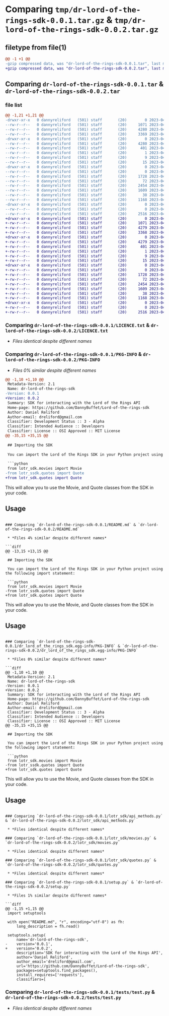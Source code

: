 # Comparing `tmp/dr-lord-of-the-rings-sdk-0.0.1.tar.gz` & `tmp/dr-lord-of-the-rings-sdk-0.0.2.tar.gz`

## filetype from file(1)

```diff
@@ -1 +1 @@
-gzip compressed data, was "dr-lord-of-the-rings-sdk-0.0.1.tar", last modified: Wed Apr 12 23:25:39 2023, max compression
+gzip compressed data, was "dr-lord-of-the-rings-sdk-0.0.2.tar", last modified: Wed Apr 12 23:28:14 2023, max compression
```

## Comparing `dr-lord-of-the-rings-sdk-0.0.1.tar` & `dr-lord-of-the-rings-sdk-0.0.2.tar`

### file list

```diff
@@ -1,21 +1,21 @@
-drwxr-xr-x   0 dannyreliford   (501) staff       (20)        0 2023-04-12 23:25:39.202636 dr-lord-of-the-rings-sdk-0.0.1/
--rw-r--r--   0 dannyreliford   (501) staff       (20)     1071 2023-04-12 22:17:43.000000 dr-lord-of-the-rings-sdk-0.0.1/LICENCE.txt
--rw-r--r--   0 dannyreliford   (501) staff       (20)     4280 2023-04-12 23:25:39.202435 dr-lord-of-the-rings-sdk-0.0.1/PKG-INFO
--rw-r--r--   0 dannyreliford   (501) staff       (20)     3369 2023-04-12 23:25:11.000000 dr-lord-of-the-rings-sdk-0.0.1/README.md
-drwxr-xr-x   0 dannyreliford   (501) staff       (20)        0 2023-04-12 23:25:39.199188 dr-lord-of-the-rings-sdk-0.0.1/dr_lord_of_the_rings_sdk.egg-info/
--rw-r--r--   0 dannyreliford   (501) staff       (20)     4280 2023-04-12 23:25:39.000000 dr-lord-of-the-rings-sdk-0.0.1/dr_lord_of_the_rings_sdk.egg-info/PKG-INFO
--rw-r--r--   0 dannyreliford   (501) staff       (20)      401 2023-04-12 23:25:39.000000 dr-lord-of-the-rings-sdk-0.0.1/dr_lord_of_the_rings_sdk.egg-info/SOURCES.txt
--rw-r--r--   0 dannyreliford   (501) staff       (20)        1 2023-04-12 23:25:39.000000 dr-lord-of-the-rings-sdk-0.0.1/dr_lord_of_the_rings_sdk.egg-info/dependency_links.txt
--rw-r--r--   0 dannyreliford   (501) staff       (20)        9 2023-04-12 23:25:39.000000 dr-lord-of-the-rings-sdk-0.0.1/dr_lord_of_the_rings_sdk.egg-info/requires.txt
--rw-r--r--   0 dannyreliford   (501) staff       (20)       15 2023-04-12 23:25:39.000000 dr-lord-of-the-rings-sdk-0.0.1/dr_lord_of_the_rings_sdk.egg-info/top_level.txt
-drwxr-xr-x   0 dannyreliford   (501) staff       (20)        0 2023-04-12 23:25:39.200518 dr-lord-of-the-rings-sdk-0.0.1/lotr_sdk/
--rw-r--r--   0 dannyreliford   (501) staff       (20)        0 2023-04-12 18:49:04.000000 dr-lord-of-the-rings-sdk-0.0.1/lotr_sdk/__init__.py
--rw-r--r--   0 dannyreliford   (501) staff       (20)     1728 2023-04-12 22:16:55.000000 dr-lord-of-the-rings-sdk-0.0.1/lotr_sdk/api_methods.py
--rw-r--r--   0 dannyreliford   (501) staff       (20)       72 2023-04-12 18:31:50.000000 dr-lord-of-the-rings-sdk-0.0.1/lotr_sdk/conf.py
--rw-r--r--   0 dannyreliford   (501) staff       (20)     2454 2023-04-12 23:21:44.000000 dr-lord-of-the-rings-sdk-0.0.1/lotr_sdk/movies.py
--rw-r--r--   0 dannyreliford   (501) staff       (20)     1609 2023-04-12 23:17:22.000000 dr-lord-of-the-rings-sdk-0.0.1/lotr_sdk/quotes.py
--rw-r--r--   0 dannyreliford   (501) staff       (20)       38 2023-04-12 23:25:39.202687 dr-lord-of-the-rings-sdk-0.0.1/setup.cfg
--rw-r--r--   0 dannyreliford   (501) staff       (20)     1168 2023-04-12 22:32:50.000000 dr-lord-of-the-rings-sdk-0.0.1/setup.py
-drwxr-xr-x   0 dannyreliford   (501) staff       (20)        0 2023-04-12 23:25:39.201037 dr-lord-of-the-rings-sdk-0.0.1/tests/
--rw-r--r--   0 dannyreliford   (501) staff       (20)        0 2023-04-12 18:48:52.000000 dr-lord-of-the-rings-sdk-0.0.1/tests/__init__.py
--rw-r--r--   0 dannyreliford   (501) staff       (20)     2516 2023-04-12 23:20:09.000000 dr-lord-of-the-rings-sdk-0.0.1/tests/test.py
+drwxr-xr-x   0 dannyreliford   (501) staff       (20)        0 2023-04-12 23:28:14.685991 dr-lord-of-the-rings-sdk-0.0.2/
+-rw-r--r--   0 dannyreliford   (501) staff       (20)     1071 2023-04-12 22:17:43.000000 dr-lord-of-the-rings-sdk-0.0.2/LICENCE.txt
+-rw-r--r--   0 dannyreliford   (501) staff       (20)     4279 2023-04-12 23:28:14.685727 dr-lord-of-the-rings-sdk-0.0.2/PKG-INFO
+-rw-r--r--   0 dannyreliford   (501) staff       (20)     3368 2023-04-12 23:27:17.000000 dr-lord-of-the-rings-sdk-0.0.2/README.md
+drwxr-xr-x   0 dannyreliford   (501) staff       (20)        0 2023-04-12 23:28:14.682210 dr-lord-of-the-rings-sdk-0.0.2/dr_lord_of_the_rings_sdk.egg-info/
+-rw-r--r--   0 dannyreliford   (501) staff       (20)     4279 2023-04-12 23:28:14.000000 dr-lord-of-the-rings-sdk-0.0.2/dr_lord_of_the_rings_sdk.egg-info/PKG-INFO
+-rw-r--r--   0 dannyreliford   (501) staff       (20)      401 2023-04-12 23:28:14.000000 dr-lord-of-the-rings-sdk-0.0.2/dr_lord_of_the_rings_sdk.egg-info/SOURCES.txt
+-rw-r--r--   0 dannyreliford   (501) staff       (20)        1 2023-04-12 23:28:14.000000 dr-lord-of-the-rings-sdk-0.0.2/dr_lord_of_the_rings_sdk.egg-info/dependency_links.txt
+-rw-r--r--   0 dannyreliford   (501) staff       (20)        9 2023-04-12 23:28:14.000000 dr-lord-of-the-rings-sdk-0.0.2/dr_lord_of_the_rings_sdk.egg-info/requires.txt
+-rw-r--r--   0 dannyreliford   (501) staff       (20)       15 2023-04-12 23:28:14.000000 dr-lord-of-the-rings-sdk-0.0.2/dr_lord_of_the_rings_sdk.egg-info/top_level.txt
+drwxr-xr-x   0 dannyreliford   (501) staff       (20)        0 2023-04-12 23:28:14.683588 dr-lord-of-the-rings-sdk-0.0.2/lotr_sdk/
+-rw-r--r--   0 dannyreliford   (501) staff       (20)        0 2023-04-12 18:49:04.000000 dr-lord-of-the-rings-sdk-0.0.2/lotr_sdk/__init__.py
+-rw-r--r--   0 dannyreliford   (501) staff       (20)     1728 2023-04-12 22:16:55.000000 dr-lord-of-the-rings-sdk-0.0.2/lotr_sdk/api_methods.py
+-rw-r--r--   0 dannyreliford   (501) staff       (20)       72 2023-04-12 18:31:50.000000 dr-lord-of-the-rings-sdk-0.0.2/lotr_sdk/conf.py
+-rw-r--r--   0 dannyreliford   (501) staff       (20)     2454 2023-04-12 23:21:44.000000 dr-lord-of-the-rings-sdk-0.0.2/lotr_sdk/movies.py
+-rw-r--r--   0 dannyreliford   (501) staff       (20)     1609 2023-04-12 23:17:22.000000 dr-lord-of-the-rings-sdk-0.0.2/lotr_sdk/quotes.py
+-rw-r--r--   0 dannyreliford   (501) staff       (20)       38 2023-04-12 23:28:14.686041 dr-lord-of-the-rings-sdk-0.0.2/setup.cfg
+-rw-r--r--   0 dannyreliford   (501) staff       (20)     1168 2023-04-12 23:27:45.000000 dr-lord-of-the-rings-sdk-0.0.2/setup.py
+drwxr-xr-x   0 dannyreliford   (501) staff       (20)        0 2023-04-12 23:28:14.684103 dr-lord-of-the-rings-sdk-0.0.2/tests/
+-rw-r--r--   0 dannyreliford   (501) staff       (20)        0 2023-04-12 18:48:52.000000 dr-lord-of-the-rings-sdk-0.0.2/tests/__init__.py
+-rw-r--r--   0 dannyreliford   (501) staff       (20)     2516 2023-04-12 23:20:09.000000 dr-lord-of-the-rings-sdk-0.0.2/tests/test.py
```

### Comparing `dr-lord-of-the-rings-sdk-0.0.1/LICENCE.txt` & `dr-lord-of-the-rings-sdk-0.0.2/LICENCE.txt`

 * *Files identical despite different names*

### Comparing `dr-lord-of-the-rings-sdk-0.0.1/PKG-INFO` & `dr-lord-of-the-rings-sdk-0.0.2/PKG-INFO`

 * *Files 0% similar despite different names*

```diff
@@ -1,10 +1,10 @@
 Metadata-Version: 2.1
 Name: dr-lord-of-the-rings-sdk
-Version: 0.0.1
+Version: 0.0.2
 Summary: SDK for interacting with the Lord of the Rings API
 Home-page: https://github.com/DannyBuffet/Lord-of-the-rings-sdk
 Author: Daniel Reliford
 Author-email: dreliford@gmail.com
 Classifier: Development Status :: 3 - Alpha
 Classifier: Intended Audience :: Developers
 Classifier: License :: OSI Approved :: MIT License
@@ -35,15 +35,15 @@
 
 ## Importing the SDK
 
 You can import the Lord of the Rings SDK in your Python project using the following import statement:
 
 ```python
 from lotr_sdk.movies import Movie
-from lotr_ssdk.quotes import Quote
+from lotr_sdk.quotes import Quote
 ```
 
 This will allow you to use the Movie, and Quote classes from the SDK in your code.
 
 
 
 ## Usage
```

### Comparing `dr-lord-of-the-rings-sdk-0.0.1/README.md` & `dr-lord-of-the-rings-sdk-0.0.2/README.md`

 * *Files 4% similar despite different names*

```diff
@@ -13,15 +13,15 @@
 
 ## Importing the SDK
 
 You can import the Lord of the Rings SDK in your Python project using the following import statement:
 
 ```python
 from lotr_sdk.movies import Movie
-from lotr_ssdk.quotes import Quote
+from lotr_sdk.quotes import Quote
 ```
 
 This will allow you to use the Movie, and Quote classes from the SDK in your code.
 
 
 
 ## Usage
```

### Comparing `dr-lord-of-the-rings-sdk-0.0.1/dr_lord_of_the_rings_sdk.egg-info/PKG-INFO` & `dr-lord-of-the-rings-sdk-0.0.2/dr_lord_of_the_rings_sdk.egg-info/PKG-INFO`

 * *Files 0% similar despite different names*

```diff
@@ -1,10 +1,10 @@
 Metadata-Version: 2.1
 Name: dr-lord-of-the-rings-sdk
-Version: 0.0.1
+Version: 0.0.2
 Summary: SDK for interacting with the Lord of the Rings API
 Home-page: https://github.com/DannyBuffet/Lord-of-the-rings-sdk
 Author: Daniel Reliford
 Author-email: dreliford@gmail.com
 Classifier: Development Status :: 3 - Alpha
 Classifier: Intended Audience :: Developers
 Classifier: License :: OSI Approved :: MIT License
@@ -35,15 +35,15 @@
 
 ## Importing the SDK
 
 You can import the Lord of the Rings SDK in your Python project using the following import statement:
 
 ```python
 from lotr_sdk.movies import Movie
-from lotr_ssdk.quotes import Quote
+from lotr_sdk.quotes import Quote
 ```
 
 This will allow you to use the Movie, and Quote classes from the SDK in your code.
 
 
 
 ## Usage
```

### Comparing `dr-lord-of-the-rings-sdk-0.0.1/lotr_sdk/api_methods.py` & `dr-lord-of-the-rings-sdk-0.0.2/lotr_sdk/api_methods.py`

 * *Files identical despite different names*

### Comparing `dr-lord-of-the-rings-sdk-0.0.1/lotr_sdk/movies.py` & `dr-lord-of-the-rings-sdk-0.0.2/lotr_sdk/movies.py`

 * *Files identical despite different names*

### Comparing `dr-lord-of-the-rings-sdk-0.0.1/lotr_sdk/quotes.py` & `dr-lord-of-the-rings-sdk-0.0.2/lotr_sdk/quotes.py`

 * *Files identical despite different names*

### Comparing `dr-lord-of-the-rings-sdk-0.0.1/setup.py` & `dr-lord-of-the-rings-sdk-0.0.2/setup.py`

 * *Files 1% similar despite different names*

```diff
@@ -1,15 +1,15 @@
 import setuptools
 
 with open("README.md", "r", encoding="utf-8") as fh:
     long_description = fh.read()
 
 setuptools.setup(
     name='dr-lord-of-the-rings-sdk',
-    version='0.0.1',
+    version='0.0.2',
     description='SDK for interacting with the Lord of the Rings API',
     author='Daniel Reliford',
     author_email='dreliford@gmail.com',
     url='https://github.com/DannyBuffet/Lord-of-the-rings-sdk',
     packages=setuptools.find_packages(),
     install_requires=['requests'],
     classifiers=[
```

### Comparing `dr-lord-of-the-rings-sdk-0.0.1/tests/test.py` & `dr-lord-of-the-rings-sdk-0.0.2/tests/test.py`

 * *Files identical despite different names*

